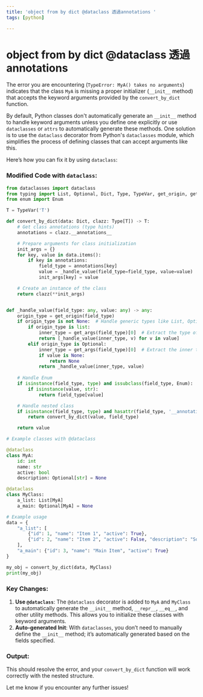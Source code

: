```yaml
---
title: 'object from by dict @dataclass 透過annotations '
tags: [python]

---
```


# object from by dict @dataclass 透過annotations 

The error you are encountering (`TypeError: MyA() takes no arguments`) indicates that the class `MyA` is missing a proper initializer (`__init__` method) that accepts the keyword arguments provided by the `convert_by_dict` function.

By default, Python classes don't automatically generate an `__init__` method to handle keyword arguments unless you define one explicitly or use `dataclasses` or `attrs` to automatically generate these methods. One solution is to use the `dataclass` decorator from Python's `dataclasses` module, which simplifies the process of defining classes that can accept arguments like this.

Here’s how you can fix it by using `dataclass`:

### Modified Code with `dataclass`:

```python
from dataclasses import dataclass
from typing import List, Optional, Dict, Type, TypeVar, get_origin, get_args
from enum import Enum

T = TypeVar('T')

def convert_by_dict(data: Dict, clazz: Type[T]) -> T:
    # Get class annotations (type hints)
    annotations = clazz.__annotations__

    # Prepare arguments for class initialization
    init_args = {}
    for key, value in data.items():
        if key in annotations:
            field_type = annotations[key]
            value = _handle_value(field_type=field_type, value=value)
            init_args[key] = value

    # Create an instance of the class
    return clazz(**init_args)


def _handle_value(field_type: any, value: any) -> any:
    origin_type = get_origin(field_type)
    if origin_type is not None:  # Handle generic types like List, Optional, etc.
        if origin_type is list:
            inner_type = get_args(field_type)[0]  # Extract the type of the list elements
            return [_handle_value(inner_type, v) for v in value]
        elif origin_type is Optional:
            inner_type = get_args(field_type)[0]  # Extract the inner type of Optional
            if value is None:
                return None
            return _handle_value(inner_type, value)
    
    # Handle Enum
    if isinstance(field_type, type) and issubclass(field_type, Enum):
        if isinstance(value, str):
            return field_type[value]

    # Handle nested class
    if isinstance(field_type, type) and hasattr(field_type, '__annotations__'):
        return convert_by_dict(value, field_type)

    return value

# Example classes with @dataclass

@dataclass
class MyA:
    id: int
    name: str
    active: bool
    description: Optional[str] = None

@dataclass
class MyClass:
    a_list: List[MyA]
    a_main: Optional[MyA] = None

# Example usage
data = {
    "a_list": [
        {"id": 1, "name": "Item 1", "active": True},
        {"id": 2, "name": "Item 2", "active": False, "description": "Some description"}
    ],
    "a_main": {"id": 3, "name": "Main Item", "active": True}
}

my_obj = convert_by_dict(data, MyClass)
print(my_obj)
```

### Key Changes:
1. **Use `@dataclass`**: The `@dataclass` decorator is added to `MyA` and `MyClass` to automatically generate the `__init__` method, `__repr__`, `__eq__`, and other utility methods. This allows you to initialize these classes with keyword arguments.
2. **Auto-generated Init**: With `dataclasses`, you don’t need to manually define the `__init__` method; it’s automatically generated based on the fields specified.

### Output:
This should resolve the error, and your `convert_by_dict` function will work correctly with the nested structure.

Let me know if you encounter any further issues!